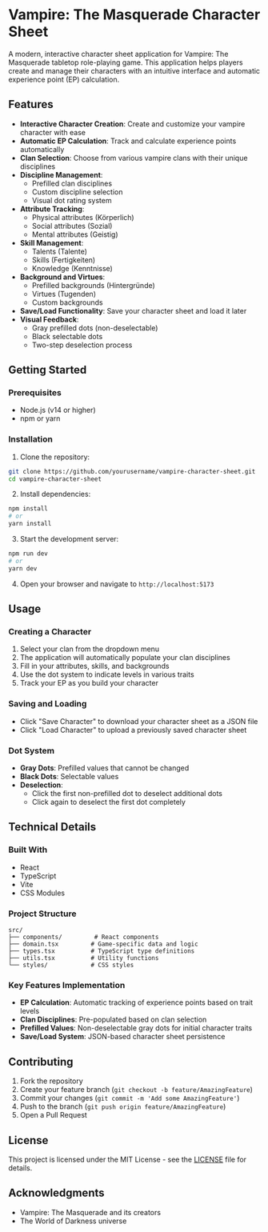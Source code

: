 # Vampire: The Masquerade Character Sheet

A modern, interactive character sheet application for Vampire: The Masquerade tabletop role-playing game. This application helps players create and manage their characters with an intuitive interface and automatic experience point (EP) calculation.

## Features

- **Interactive Character Creation**: Create and customize your vampire character with ease
- **Automatic EP Calculation**: Track and calculate experience points automatically
- **Clan Selection**: Choose from various vampire clans with their unique disciplines
- **Discipline Management**: 
  - Prefilled clan disciplines
  - Custom discipline selection
  - Visual dot rating system
- **Attribute Tracking**:
  - Physical attributes (Körperlich)
  - Social attributes (Sozial)
  - Mental attributes (Geistig)
- **Skill Management**:
  - Talents (Talente)
  - Skills (Fertigkeiten)
  - Knowledge (Kenntnisse)
- **Background and Virtues**:
  - Prefilled backgrounds (Hintergründe)
  - Virtues (Tugenden)
  - Custom backgrounds
- **Save/Load Functionality**: Save your character sheet and load it later
- **Visual Feedback**: 
  - Gray prefilled dots (non-deselectable)
  - Black selectable dots
  - Two-step deselection process

## Getting Started

### Prerequisites

- Node.js (v14 or higher)
- npm or yarn

### Installation

1. Clone the repository:
```bash
git clone https://github.com/yourusername/vampire-character-sheet.git
cd vampire-character-sheet
```

2. Install dependencies:
```bash
npm install
# or
yarn install
```

3. Start the development server:
```bash
npm run dev
# or
yarn dev
```

4. Open your browser and navigate to `http://localhost:5173`

## Usage

### Creating a Character

1. Select your clan from the dropdown menu
2. The application will automatically populate your clan disciplines
3. Fill in your attributes, skills, and backgrounds
4. Use the dot system to indicate levels in various traits
5. Track your EP as you build your character

### Saving and Loading

- Click "Save Character" to download your character sheet as a JSON file
- Click "Load Character" to upload a previously saved character sheet

### Dot System

- **Gray Dots**: Prefilled values that cannot be changed
- **Black Dots**: Selectable values
- **Deselection**: 
  - Click the first non-prefilled dot to deselect additional dots
  - Click again to deselect the first dot completely

## Technical Details

### Built With

- React
- TypeScript
- Vite
- CSS Modules

### Project Structure

```
src/
├── components/         # React components
├── domain.tsx         # Game-specific data and logic
├── types.tsx          # TypeScript type definitions
├── utils.tsx          # Utility functions
└── styles/            # CSS styles
```

### Key Features Implementation

- **EP Calculation**: Automatic tracking of experience points based on trait levels
- **Clan Disciplines**: Pre-populated based on clan selection
- **Prefilled Values**: Non-deselectable gray dots for initial character traits
- **Save/Load System**: JSON-based character sheet persistence

## Contributing

1. Fork the repository
2. Create your feature branch (`git checkout -b feature/AmazingFeature`)
3. Commit your changes (`git commit -m 'Add some AmazingFeature'`)
4. Push to the branch (`git push origin feature/AmazingFeature`)
5. Open a Pull Request

## License

This project is licensed under the MIT License - see the [LICENSE](LICENSE) file for details.

## Acknowledgments

- Vampire: The Masquerade and its creators
- The World of Darkness universe
